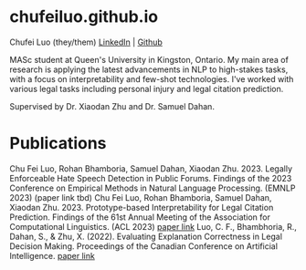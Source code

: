 # chufeiluo.github.io

Chufei Luo (they/them)
[LinkedIn](https://www.linkedin.com/in/chu-fei-luo-40a18a171/) | [Github](https://github.com/chufeiluo)

MASc student at Queen's University in Kingston, Ontario. My main area of research is applying the latest advancements in NLP to high-stakes tasks, with a focus on interpretability and few-shot technologies. I've worked with various legal tasks including personal injury and legal citation prediction.

Supervised by Dr. Xiaodan Zhu and Dr. Samuel Dahan.

# Publications

  Chu Fei Luo, Rohan Bhamboria, Samuel Dahan, Xiaodan Zhu. 2023. Legally Enforceable Hate Speech Detection in Public Forums. Findings of the 2023 Conference on Empirical Methods in Natural Language Processing. (EMNLP 2023) (paper link tbd)
  Chu Fei Luo, Rohan Bhamboria, Samuel Dahan, Xiaodan Zhu. 2023. Prototype-based Interpretability for Legal Citation Prediction. Findings of the 61st Annual Meeting of the Association for Computational Linguistics. (ACL 2023) [paper link](https://aclanthology.org/2023.findings-acl.301/)
  Luo, C. F., Bhambhoria, R., Dahan, S., & Zhu, X. (2022). Evaluating Explanation Correctness in Legal Decision Making. Proceedings of the Canadian Conference on Artificial Intelligence. [paper link](https://doi.org/10.21428/594757db.8718dc8b)
